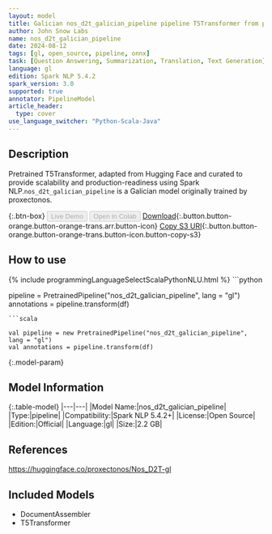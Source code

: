 ```yaml
---
layout: model
title: Galician nos_d2t_galician_pipeline pipeline T5Transformer from proxectonos
author: John Snow Labs
name: nos_d2t_galician_pipeline
date: 2024-08-12
tags: [gl, open_source, pipeline, onnx]
task: [Question Answering, Summarization, Translation, Text Generation]
language: gl
edition: Spark NLP 5.4.2
spark_version: 3.0
supported: true
annotator: PipelineModel
article_header:
  type: cover
use_language_switcher: "Python-Scala-Java"
---
```


## Description

Pretrained T5Transformer, adapted from Hugging Face and curated to provide scalability and production-readiness using Spark NLP.`nos_d2t_galician_pipeline` is a Galician model originally trained by proxectonos.

{:.btn-box}
<button class="button button-orange" disabled>Live Demo</button>
<button class="button button-orange" disabled>Open in Colab</button>
[Download](https://s3.amazonaws.com/auxdata.johnsnowlabs.com/public/models/nos_d2t_galician_pipeline_gl_5.4.2_3.0_1723438938744.zip){:.button.button-orange.button-orange-trans.arr.button-icon}
[Copy S3 URI](s3://auxdata.johnsnowlabs.com/public/models/nos_d2t_galician_pipeline_gl_5.4.2_3.0_1723438938744.zip){:.button.button-orange.button-orange-trans.button-icon.button-copy-s3}

## How to use



<div class="tabs-box" markdown="1">
{% include programmingLanguageSelectScalaPythonNLU.html %}
```python

pipeline = PretrainedPipeline("nos_d2t_galician_pipeline", lang = "gl")
annotations =  pipeline.transform(df)   

```
```scala

val pipeline = new PretrainedPipeline("nos_d2t_galician_pipeline", lang = "gl")
val annotations = pipeline.transform(df)

```
</div>

{:.model-param}
## Model Information

{:.table-model}
|---|---|
|Model Name:|nos_d2t_galician_pipeline|
|Type:|pipeline|
|Compatibility:|Spark NLP 5.4.2+|
|License:|Open Source|
|Edition:|Official|
|Language:|gl|
|Size:|2.2 GB|

## References

https://huggingface.co/proxectonos/Nos_D2T-gl

## Included Models

- DocumentAssembler
- T5Transformer
